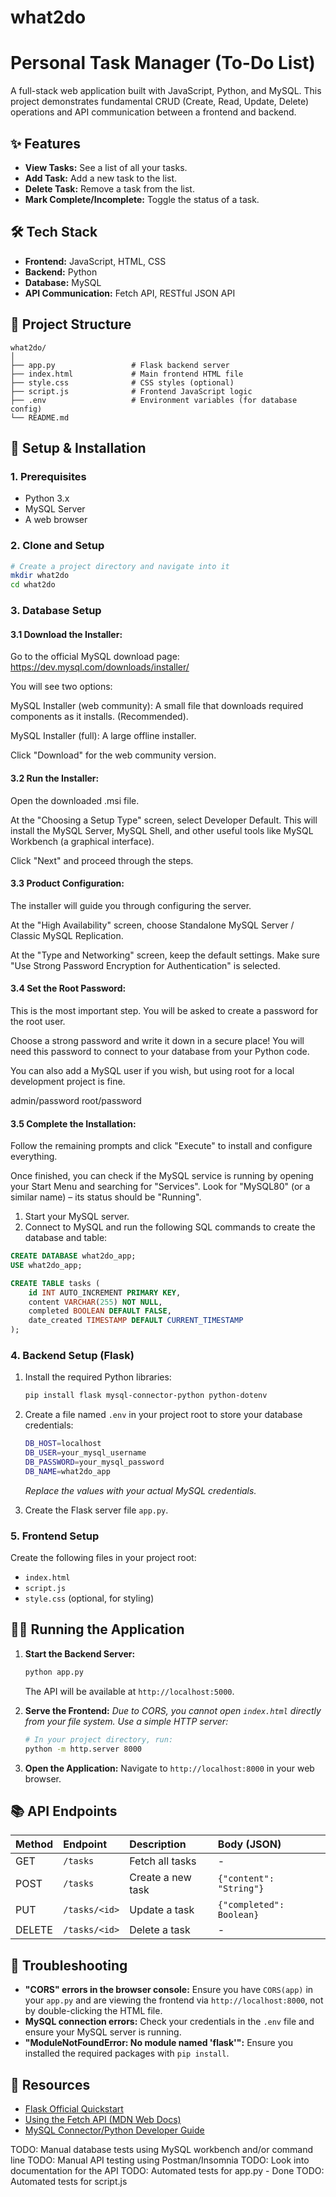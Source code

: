 # what2do

# Personal Task Manager (To-Do List)

A full-stack web application built with JavaScript, Python, and MySQL. This project demonstrates fundamental CRUD (Create, Read, Update, Delete) operations and API communication between a frontend and backend.

## ✨ Features

-   **View Tasks:** See a list of all your tasks.
-   **Add Task:** Add a new task to the list.
-   **Delete Task:** Remove a task from the list.
-   **Mark Complete/Incomplete:** Toggle the status of a task.

## 🛠️ Tech Stack

-   **Frontend:** JavaScript, HTML, CSS
-   **Backend:** Python
-   **Database:** MySQL
-   **API Communication:** Fetch API, RESTful JSON API

## 📁 Project Structure

```
what2do/
│
├── app.py                 # Flask backend server
├── index.html             # Main frontend HTML file
├── style.css              # CSS styles (optional)
├── script.js              # Frontend JavaScript logic
├── .env                   # Environment variables (for database config)
└── README.md
```

## 🚀 Setup & Installation

### 1. Prerequisites

-   Python 3.x
-   MySQL Server
-   A web browser

### 2. Clone and Setup

```bash
# Create a project directory and navigate into it
mkdir what2do
cd what2do
```

### 3. Database Setup

#### 3.1 Download the Installer:

Go to the official MySQL download page: https://dev.mysql.com/downloads/installer/

You will see two options:

MySQL Installer (web community): A small file that downloads required components as it installs. (Recommended).

MySQL Installer (full): A large offline installer.

Click "Download" for the web community version.

#### 3.2 Run the Installer:

Open the downloaded .msi file.

At the "Choosing a Setup Type" screen, select Developer Default. This will install the MySQL Server, MySQL Shell, and other useful tools like MySQL Workbench (a graphical interface).

Click "Next" and proceed through the steps.

#### 3.3 Product Configuration:

The installer will guide you through configuring the server.

At the "High Availability" screen, choose Standalone MySQL Server / Classic MySQL Replication.

At the "Type and Networking" screen, keep the default settings. Make sure "Use Strong Password Encryption for Authentication" is selected.

#### 3.4 Set the Root Password:

This is the most important step. You will be asked to create a password for the root user.

Choose a strong password and write it down in a secure place! You will need this password to connect to your database from your Python code.

You can also add a MySQL user if you wish, but using root for a local development project is fine.

admin/password
root/password

#### 3.5 Complete the Installation:

Follow the remaining prompts and click "Execute" to install and configure everything.

Once finished, you can check if the MySQL service is running by opening your Start Menu and searching for "Services". Look for "MySQL80" (or a similar name) – its status should be "Running".

1.  Start your MySQL server.
2.  Connect to MySQL and run the following SQL commands to create the database and table:

```sql
CREATE DATABASE what2do_app;
USE what2do_app;

CREATE TABLE tasks (
    id INT AUTO_INCREMENT PRIMARY KEY,
    content VARCHAR(255) NOT NULL,
    completed BOOLEAN DEFAULT FALSE,
    date_created TIMESTAMP DEFAULT CURRENT_TIMESTAMP
);
```

### 4. Backend Setup (Flask)

1.  Install the required Python libraries:
    ```bash
    pip install flask mysql-connector-python python-dotenv
    ```
2.  Create a file named `.env` in your project root to store your database credentials:
    ```bash
    DB_HOST=localhost
    DB_USER=your_mysql_username
    DB_PASSWORD=your_mysql_password
    DB_NAME=what2do_app
    ```
    *Replace the values with your actual MySQL credentials.*

3.  Create the Flask server file `app.py`.

### 5. Frontend Setup

Create the following files in your project root:
-   `index.html`
-   `script.js`
-   `style.css` (optional, for styling)


## 🏃‍♂️ Running the Application

1.  **Start the Backend Server:**
    ```bash
    python app.py
    ```
    The API will be available at `http://localhost:5000`.

2.  **Serve the Frontend:**
    *Due to CORS, you cannot open `index.html` directly from your file system. Use a simple HTTP server:*
    ```bash
    # In your project directory, run:
    python -m http.server 8000
    ```
3.  **Open the Application:**
    Navigate to `http://localhost:8000` in your web browser.

## 📚 API Endpoints

| Method | Endpoint        | Description                | Body (JSON)                |
| :----- | :-------------- | :------------------------- | :------------------------- |
| GET    | `/tasks`        | Fetch all tasks            | -                          |
| POST   | `/tasks`        | Create a new task          | `{"content": "String"}`    |
| PUT    | `/tasks/<id>`   | Update a task              | `{"completed": Boolean}`   |
| DELETE | `/tasks/<id>`   | Delete a task              | -                          |

## 🔧 Troubleshooting

-   **"CORS" errors in the browser console:** Ensure you have `CORS(app)` in your `app.py` and are viewing the frontend via `http://localhost:8000`, not by double-clicking the HTML file.
-   **MySQL connection errors:** Check your credentials in the `.env` file and ensure your MySQL server is running.
-   **"ModuleNotFoundError: No module named 'flask'":** Ensure you installed the required packages with `pip install`.

## 📖 Resources

-   [Flask Official Quickstart](https://flask.palletsprojects.com/en/stable/quickstart/)
-   [Using the Fetch API (MDN Web Docs)](https://developer.mozilla.org/en-US/docs/Web/API/Fetch_API/Using_Fetch)
-   [MySQL Connector/Python Developer Guide](https://dev.mysql.com/doc/connector-python/en/)


TODO: Manual database tests using MySQL workbench and/or command line
TODO: Manual API testing using Postman/Insomnia
TODO: Look into documentation for the API
TODO: Automated tests for app.py - Done
TODO: Automated tests for script.js
